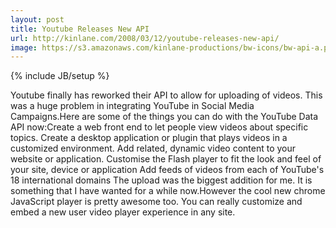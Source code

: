 ```yaml
---
layout: post
title: Youtube Releases New API
url: http://kinlane.com/2008/03/12/youtube-releases-new-api/
image: https://s3.amazonaws.com/kinlane-productions/bw-icons/bw-api-a.png
---
```

{% include JB/setup %}
Youtube finally has reworked their API to allow for uploading of videos. This was a huge problem in integrating YouTube in Social Media Campaigns.Here are some of the things you can do with the YouTube Data API now:Create a web front end to let people view videos about specific topics. Create a desktop application or plugin that plays videos in a customized environment. Add related, dynamic video content to your website or application. Customise the Flash player to fit the look and feel of your site, device or application Add feeds of videos from each of YouTube's 18 international domains The upload was the biggest addition for me. It is something that I have wanted for a while now.However the cool new chrome JavaScript player is pretty awesome too. You can really customize and embed a new user video player experience in any site.